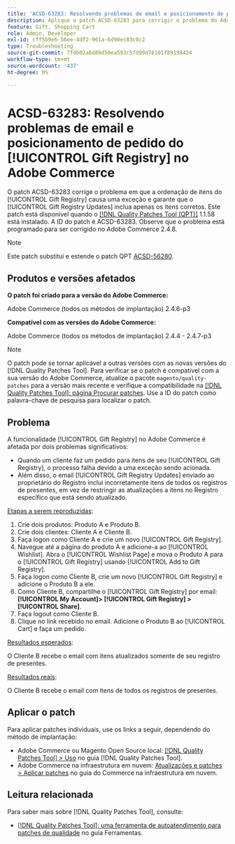 ```yaml
---
title: 'ACSD-63283: Resolvendo problemas de email e posicionamento de pedido do [!UICONTROL Gift Registry] no Adobe Commerce'
description: Aplique o patch ACSD-63283 para corrigir o problema do Adobe Commerce em que a solicitação de itens do [!UICONTROL Gift Registry] causa uma exceção e garante que o [!UICONTROL Gift Registry Updates] inclua apenas os itens corretos.
feature: Gift, Shopping Cart
role: Admin, Developer
exl-id: cff5b9e6-56ee-4df2-961a-6d90ec83c0c2
type: Troubleshooting
source-git-commit: 7fdb02a6d89d50ea593c5fd99d78101f89198424
workflow-type: tm+mt
source-wordcount: '437'
ht-degree: 0%

---
```


# ACSD-63283: Resolvendo problemas de email e posicionamento de pedido do [!UICONTROL Gift Registry] no Adobe Commerce

O patch ACSD-63283 corrige o problema em que a ordenação de itens do [!UICONTROL Gift Registry] causa uma exceção e garante que o [!UICONTROL Gift Registry Updates] inclua apenas os itens corretos. Este patch está disponível quando o [[!DNL Quality Patches Tool (QPT)]](/help/tools/quality-patches-tool/quality-patches-tool-to-self-serve-quality-patches.md) 1.1.58 está instalado. A ID do patch é ACSD-63283. Observe que o problema está programado para ser corrigido no Adobe Commerce 2.4.8.

>[!NOTE]
>Este patch substitui e estende o patch QPT [ACSD-56280](https://experienceleague.adobe.com/en/docs/commerce-operations/tools/quality-patches-tool/patches-available-in-qpt/v1-1-44/acsd-56280-gift-registry-purchases-are-not-completed).

## Produtos e versões afetados

**O patch foi criado para a versão do Adobe Commerce:**

Adobe Commerce (todos os métodos de implantação) 2.4.6-p3

**Compatível com as versões do Adobe Commerce:**

Adobe Commerce (todos os métodos de implantação) 2.4.4 - 2.4.7-p3

>[!NOTE]
>
>O patch pode se tornar aplicável a outras versões com as novas versões do [!DNL Quality Patches Tool]. Para verificar se o patch é compatível com a sua versão do Adobe Commerce, atualize o pacote `magento/quality-patches` para a versão mais recente e verifique a compatibilidade na [[!DNL Quality Patches Tool]: página Procurar patches](https://experienceleague.adobe.com/tools/commerce-quality-patches/index.html). Use a ID do patch como palavra-chave de pesquisa para localizar o patch.

## Problema

A funcionalidade [!UICONTROL Gift Registry] no Adobe Commerce é afetada por dois problemas significativos:

* Quando um cliente faz um pedido para itens de seu [!UICONTROL Gift Registry], o processo falha devido a uma exceção sendo acionada.
* Além disso, o email [!UICONTROL Gift Registry Updates] enviado ao proprietário do Registro inclui incorretamente itens de todos os registros de presentes, em vez de restringir as atualizações a itens no Registro específico que está sendo atualizado.

<u>Etapas a serem reproduzidas</u>:

1. Crie dois produtos: Produto A e Produto B.
1. Crie dois clientes: Cliente A e Cliente B.
1. Faça logon como Cliente A e crie um novo [!UICONTROL Gift Registry].
1. Navegue até a página do produto A e adicione-a ao [!UICONTROL Wishlist]. Abra o [!UICONTROL Wishlist Page] e mova o Produto A para o [!UICONTROL Gift Registry] usando [!UICONTROL Add to Gift Registry].
1. Faça logon como Cliente B, crie um novo [!UICONTROL Gift Registry] e adicione o Produto B a ele.
1. Como Cliente B, compartilhe o [!UICONTROL Gift Registry] por email: **[!UICONTROL My Account]> [!UICONTROL Gift Registry] >[!UICONTROL Share]**.
1. Faça logout como Cliente B.
1. Clique no link recebido no email. Adicione o Produto B ao [!UICONTROL Cart] e faça um pedido.

<u>Resultados esperados</u>:

O Cliente B recebe o email com itens atualizados somente de seu registro de presentes.

<u>Resultados reais</u>:

O Cliente B recebe o email com itens de todos os registros de presentes.

## Aplicar o patch

Para aplicar patches individuais, use os links a seguir, dependendo do método de implantação:

* Adobe Commerce ou Magento Open Source local: [[!DNL Quality Patches Tool] > Uso](/help/tools/quality-patches-tool/usage.md) no guia [!DNL Quality Patches Tool].
* Adobe Commerce na infraestrutura em nuvem: [Atualizações e patches > Aplicar patches](https://experienceleague.adobe.com/docs/commerce-cloud-service/user-guide/develop/upgrade/apply-patches.html) no guia do Commerce na infraestrutura em nuvem.


## Leitura relacionada

Para saber mais sobre [!DNL Quality Patches Tool], consulte:

* [[!DNL Quality Patches Tool]: uma ferramenta de autoatendimento para patches de qualidade](/help/tools/quality-patches-tool/quality-patches-tool-to-self-serve-quality-patches.md) no guia Ferramentas.
